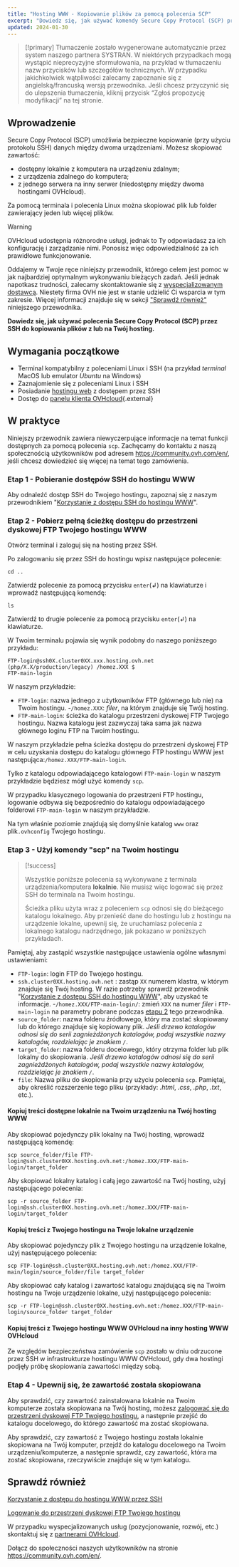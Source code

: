 ```yaml
---
title: "Hosting WWW - Kopiowanie plików za pomocą polecenia SCP"
excerpt: "Dowiedz się, jak używać komendy Secure Copy Protocol (SCP) przez SSH do kopiowania plików z lub na Twój hosting"
updated: 2024-01-30
---
```


> [!primary]
> Tłumaczenie zostało wygenerowane automatycznie przez system naszego partnera SYSTRAN. W niektórych przypadkach mogą wystąpić nieprecyzyjne sformułowania, na przykład w tłumaczeniu nazw przycisków lub szczegółów technicznych. W przypadku jakichkolwiek wątpliwości zalecamy zapoznanie się z angielską/francuską wersją przewodnika. Jeśli chcesz przyczynić się do ulepszenia tłumaczenia, kliknij przycisk “Zgłoś propozycję modyfikacji” na tej stronie.
>

## Wprowadzenie

Secure Copy Protocol (SCP) umożliwia bezpieczne kopiowanie (przy użyciu protokołu SSH) danych między dwoma urządzeniami. Możesz skopiować zawartość:

- dostępny lokalnie z komputera na urządzeniu zdalnym;
- z urządzenia zdalnego do komputera;
- z jednego serwera na inny serwer (niedostępny między dwoma hostingami OVHcloud).

Za pomocą terminala i polecenia Linux można skopiować plik lub folder zawierający jeden lub więcej plików.

> [!warning]
>
> OVHcloud udostępnia różnorodne usługi, jednak to Ty odpowiadasz za ich konfigurację i zarządzanie nimi. Ponosisz więc odpowiedzialność za ich prawidłowe funkcjonowanie.
> 
> Oddajemy w Twoje ręce niniejszy przewodnik, którego celem jest pomoc w jak najbardziej optymalnym wykonywaniu bieżących zadań. Jeśli jednak napotkasz trudności, zalecamy skontaktowanie się z [wyspecjalizowanym dostawcą](https://partner.ovhcloud.com/pl/directory/). Niestety firma OVH nie jest w stanie udzielić Ci wsparcia w tym zakresie. Więcej informacji znajduje się w sekcji ["Sprawdź również"](#go-further) niniejszego przewodnika.
>

**Dowiedz się, jak używać polecenia Secure Copy Protocol (SCP) przez SSH do kopiowania plików z lub na Twój hosting.**
  
## Wymagania początkowe

- Terminal kompatybilny z poleceniami Linux i SSH (na przykład *terminal* MacOS lub emulator *Ubuntu* na Windows)
- Zaznajomienie się z poleceniami Linux i SSH
- Posiadanie [hostingu web](https://www.ovhcloud.com/pl/web-hosting/) z dostępem przez SSH
- Dostęp do [panelu klienta OVHcloud](https://www.ovh.com/auth/?action=gotomanager&from=https://www.ovh.pl/&ovhSubsidiary=pl){.external}

## W praktyce

Niniejszy przewodnik zawiera niewyczerpujące informacje na temat funkcji dostępnych za pomocą polecenia `scp`. Zachęcamy do kontaktu z naszą społecznością użytkowników pod adresem <https://community.ovh.com/en/>, jeśli chcesz dowiedzieć się więcej na temat tego zamówienia.

### Etap 1 - Pobieranie dostępów SSH do hostingu WWW

Aby odnaleźć dostęp SSH do Twojego hostingu, zapoznaj się z naszym przewodnikiem "[Korzystanie z dostępu SSH do hostingu WWW](/pages/web_cloud/web_hosting/ssh_on_webhosting)".

### Etap 2 - Pobierz pełną ścieżkę dostępu do przestrzeni dyskowej FTP Twojego hostingu WWW<a name="step2"></a>

Otwórz terminal i zaloguj się na hosting przez SSH.

Po zalogowaniu się przez SSH do hostingu wpisz następujące polecenie: 

```ssh
cd ..
```

Zatwierdź polecenie za pomocą przycisku `enter`(↲) na klawiaturze i wprowadź następującą komendę:

```ssh
ls
```

Zatwierdź to drugie polecenie za pomocą przycisku `enter`(↲) na klawiaturze.

W Twoim terminalu pojawia się wynik podobny do naszego poniższego przykładu:

```ssh
FTP-login@ssh0X.cluster0XX.xxx.hosting.ovh.net (php/X.X/production/legacy) /homez.XXX $
FTP-main-login
```

W naszym przykładzie:

- `FTP-login`: nazwa jednego z użytkowników FTP (głównego lub nie) na Twoim hostingu.
-`/homez.XXX`: *filer*, na którym znajduje się Twój hosting.
- `FTP-main-login`: ścieżka do katalogu przestrzeni dyskowej FTP Twojego hostingu. Nazwa katalogu jest zazwyczaj taka sama jak nazwa głównego loginu FTP na Twoim hostingu.

W naszym przykładzie pełna ścieżka dostępu do przestrzeni dyskowej FTP w celu uzyskania dostępu do katalogu głównego FTP hostingu WWW jest następująca:`/homez.XXX/FTP-main-login`.

Tylko z katalogu odpowiadającego katalogowi `FTP-main-login` w naszym przykładzie będziesz mógł użyć komendy `scp`.

W przypadku klasycznego logowania do przestrzeni FTP hostingu, logowanie odbywa się bezpośrednio do katalogu odpowiadającego folderowi `FTP-main-login` w naszym przykładzie.

Na tym właśnie poziomie znajdują się domyślnie katalog `www` oraz plik`.ovhconfig` Twojego hostingu.

### Etap 3 - Użyj komendy "scp" na Twoim hostingu

> [!success]
>
> Wszystkie poniższe polecenia są wykonywane z terminala urządzenia/komputera **lokalnie**. Nie musisz więc logować się przez SSH do terminala na Twoim hostingu.
>
> Ścieżka pliku użyta wraz z poleceniem `scp` odnosi się do bieżącego katalogu lokalnego. Aby przenieść dane do hostingu lub z hostingu na urządzenie lokalne, upewnij się, że uruchamiasz polecenia z lokalnego katalogu nadrzędnego, jak pokazano w poniższych przykładach.
>

Pamiętaj, aby zastąpić wszystkie następujące ustawienia ogólne własnymi ustawieniami:

- `FTP-login`: login FTP do Twojego hostingu.
- `ssh.cluster0XX.hosting.ovh.net` : zastąp `XX` numerem klastra, w którym znajduje się Twój hosting. W razie potrzeby sprawdź przewodnik "[Korzystanie z dostępu SSH do hostingu WWW](/pages/web_cloud/web_hosting/ssh_on_webhosting)", aby uzyskać te informacje.
-`/homez.XXX/FTP-main-login/`: zmień `XXX` na numer *filer* i `FTP-main-login` na parametry pobrane podczas [etapu 2](#step2) tego przewodnika.
- `source_folder`: nazwa folderu źródłowego, który ma zostać skopiowany lub do którego znajduje się kopiowany plik. *Jeśli drzewo katalogów odnosi się do serii zagnieżdżonych katalogów, podaj wszystkie nazwy katalogów, rozdzielając je znakiem `/`*.
- `target_folder`: nazwa folderu docelowego, który otrzyma folder lub plik lokalny do skopiowania. *Jeśli drzewo katalogów odnosi się do serii zagnieżdżonych katalogów, podaj wszystkie nazwy katalogów, rozdzielając je znakiem `/`*.
- `file`: Nazwa pliku do skopiowania przy użyciu polecenia `scp`. Pamiętaj, aby określić rozszerzenie tego pliku (przykłady: *.html*, *.css*, *.php*, *.txt*, etc.).

#### Kopiuj treści dostępne lokalnie na Twoim urządzeniu na Twój hosting WWW

Aby skopiować pojedynczy plik lokalny na Twój hosting, wprowadź następującą komendę:

```ssh
scp source_folder/file FTP-login@ssh.cluster0XX.hosting.ovh.net:/homez.XXX/FTP-main-login/target_folder
```

Aby skopiować lokalny katalog i całą jego zawartość na Twój hosting, użyj następującego polecenia:

```ssh
scp -r source_folder FTP-login@ssh.cluster0XX.hosting.ovh.net:/homez.XXX/FTP-main-login/target_folder 
```

#### Kopiuj treści z Twojego hostingu na Twoje lokalne urządzenie

Aby skopiować pojedynczy plik z Twojego hostingu na urządzenie lokalne, użyj następującego polecenia:

```ssh
scp FTP-login@ssh.cluster0XX.hosting.ovh.net:/homez.XXX/FTP-main/login/source_folder/file target_folder 
```

Aby skopiować cały katalog i zawartość katalogu znajdującą się na Twoim hostingu na Twoje urządzenie lokalne, użyj następującego polecenia:

```ssh
scp -r FTP-login@ssh.cluster0XX.hosting.ovh.net:/homez.XXX/FTP-main-login/source_folder target_folder
```

#### Kopiuj treści z Twojego hostingu WWW OVHcloud na inny hosting WWW OVHcloud

Ze względów bezpieczeństwa zamówienie `scp` zostało w dniu odrzucone przez SSH w infrastrukturze hostingu WWW OVHcloud, gdy dwa hostingi podjęły próbę skopiowania zawartości między sobą.

### Etap 4 - Upewnij się, że zawartość została skopiowana

Aby sprawdzić, czy zawartość zainstalowana lokalnie na Twoim komputerze została skopiowana na Twój hosting, możesz [zalogować się do przestrzeni dyskowej FTP Twojego hostingu](/pages/web_cloud/web_hosting/ftp_connection), a następnie przejść do katalogu docelowego, do którego zawartość ma zostać skopiowana.

Aby sprawdzić, czy zawartość z Twojego hostingu została lokalnie skopiowana na Twój komputer, przejdź do katalogu docelowego na Twoim urządzeniu/komputerze, a następnie sprawdź, czy zawartość, która ma zostać skopiowana, rzeczywiście znajduje się w tym katalogu.

## Sprawdź również <a name="go-further"></a>

[Korzystanie z dostępu do hostingu WWW przez SSH](/pages/web_cloud/web_hosting/ssh_on_webhosting)

[Logowanie do przestrzeni dyskowej FTP Twojego hostingu](/pages/web_cloud/web_hosting/ftp_connection)
 
W przypadku wyspecjalizowanych usług (pozycjonowanie, rozwój, etc.) skontaktuj się z [partnerami OVHcloud](https://partner.ovhcloud.com/pl/directory/).
 
Dołącz do społeczności naszych użytkowników na stronie <https://community.ovh.com/en/>.
